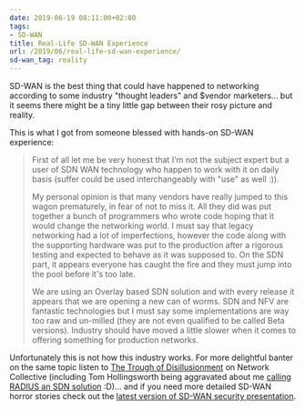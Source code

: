 ```yaml
---
date: 2019-06-19 08:11:00+02:00
tags:
- SD-WAN
title: Real-Life SD-WAN Experience
url: /2019/06/real-life-sd-wan-experience/
sd-wan_tag: reality
---
```

SD-WAN is the best thing that could have happened to networking according to some industry "thought leaders" and \$vendor marketers... but it seems there might be a tiny little gap between their rosy picture and reality.

This is what I got from someone blessed with hands-on SD-WAN experience:
<!--more-->
> First of all let me be very honest that I'm not the subject expert but a user of SDN WAN technology who happen to work with it on daily basis (suffer could be used interchangeably with "use" as well :)).
>
> My personal opinion is that many vendors have really jumped to this wagon prematurely, in fear of not to miss it. All they did was put together a bunch of programmers who wrote code hoping that it would change the networking world. I must say that legacy networking had a lot of imperfections, however the code along with the supporting hardware was put to the production after a rigorous testing and expected to behave as it was supposed to. On the SDN part, it appears everyone has caught the fire and they must jump into the pool before it's too late.
>
> We are using an Overlay based SDN solution and with every release it appears that we are opening a new can of worms. SDN and NFV are fantastic technologies but I must say some implementations are way too raw and un-milled (they are not even qualified to be called Beta versions). Industry should have moved a little slower when it comes to offering something for production networks.

Unfortunately this is not how this industry works. For more delightful banter on the same topic listen to [The Trough of Disillusionment](https://thenetworkcollective.com/2019/05/subscription-licensing/) on Network Collective (including Tom Hollingsworth being aggravated about me [calling RADIUS an SDN solution](/2015/05/do-we-need-nac-and-8021x/) :D)... and if you need more detailed SD-WAN horror stories check out the [latest version of SD-WAN security presentation](https://github.com/sdnewhop/sdwannewhope/blob/master/insomnihack-2019.pdf).
